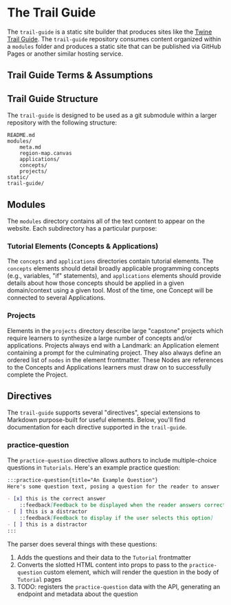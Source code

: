 # The Trail Guide

The `trail-guide` is a static site builder that produces sites like the [Twine Trail Guide](https://curriculum.codevirginia.org/twine-trail-guide). The `trail-guide` repository consumes content organized within a `modules` folder and produces a static site that can be published via GitHub Pages or another similar hosting service.

## Trail Guide Terms & Assumptions

## Trail Guide Structure

The `trail-guide` is designed to be used as a git submodule within a larger repository with the following structure:

```
README.md
modules/
	meta.md
	region-map.canvas
	applications/
	concepts/
	projects/
static/
trail-guide/
```

## Modules

The `modules` directory contains all of the text content to appear on the website. Each subdirectory has a particular purpose:

### Tutorial Elements (Concepts & Applications)

The `concepts` and `applications` directories contain tutorial elements. The `concepts` elements should detail broadly applicable programming concepts (e.g., variables, "if" statements), and `applications` elements should provide details about how those concepts should be applied in a given domain/context using a given tool. Most of the time, one Concept will be connected to several Applications. 

### Projects

Elements in the `projects` directory describe large "capstone" projects which require learners to synthesize a large number of concepts and/or applications. Projects always end with a Landmark: an Application element containing a prompt for the culminating project. They also always define an ordered list of `nodes` in the element frontmatter. These Nodes are references to the Concepts and Applications learners must draw on to successfully complete the Project.

## Directives

The `trail-guide` supports several "directives", special extensions to Markdown purpose-built for useful elements. Below, you'll find documentation for each directive supported in the `trail-guide`.

### practice-question

The `practice-question` directive allows authors to include multiple-choice questions in `Tutorials`. Here's an example practice question:

```markdown
:::practice-question{title="An Example Question"}
Here's some question text, posing a question for the reader to answer

- [x] this is the correct answer
	::feedback[Feedback to be displayed when the reader answers correctly selects this option]
- [ ] this is a distractor
	::feedback[Feedback to display if the user selects this option]
- [ ] this is a distractor
:::
```

The parser does several things with these questions:

1. Adds the questions and their data to the `Tutorial` frontmatter
2. Converts the slotted HTML content into props to pass to the `practice-question` custom element, which will render the question in the body of `Tutorial` pages
3. TODO: registers the `practice-question` data with the API, generating an endpoint and metadata about the question
